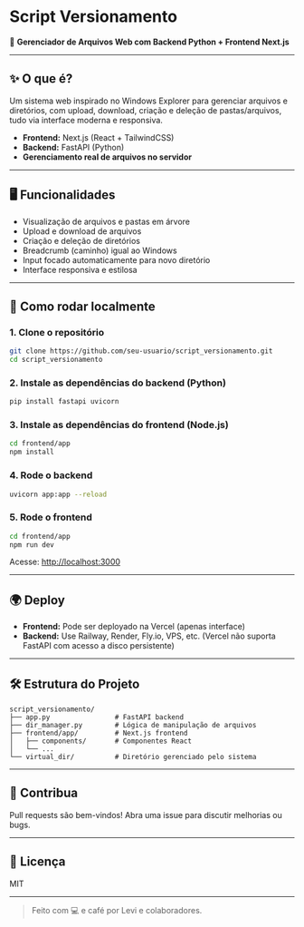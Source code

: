 # Script Versionamento

🚀 **Gerenciador de Arquivos Web com Backend Python + Frontend Next.js**

---

## ✨ O que é?
Um sistema web inspirado no Windows Explorer para gerenciar arquivos e diretórios, com upload, download, criação e deleção de pastas/arquivos, tudo via interface moderna e responsiva.

- **Frontend:** Next.js (React + TailwindCSS)
- **Backend:** FastAPI (Python)
- **Gerenciamento real de arquivos no servidor**

---

## 🖥️ Funcionalidades
- Visualização de arquivos e pastas em árvore
- Upload e download de arquivos
- Criação e deleção de diretórios
- Breadcrumb (caminho) igual ao Windows
- Input focado automaticamente para novo diretório
- Interface responsiva e estilosa

---

## 🚦 Como rodar localmente

### 1. Clone o repositório
```bash
git clone https://github.com/seu-usuario/script_versionamento.git
cd script_versionamento
```

### 2. Instale as dependências do backend (Python)
```bash
pip install fastapi uvicorn
```

### 3. Instale as dependências do frontend (Node.js)
```bash
cd frontend/app
npm install
```

### 4. Rode o backend
```bash
uvicorn app:app --reload
```

### 5. Rode o frontend
```bash
cd frontend/app
npm run dev
```

Acesse: [http://localhost:3000](http://localhost:3000)

---

## 🌍 Deploy
- **Frontend:** Pode ser deployado na Vercel (apenas interface)
- **Backend:** Use Railway, Render, Fly.io, VPS, etc. (Vercel não suporta FastAPI com acesso a disco persistente)

---

## 🛠️ Estrutura do Projeto
```
script_versionamento/
├── app.py                # FastAPI backend
├── dir_manager.py        # Lógica de manipulação de arquivos
├── frontend/app/         # Next.js frontend
│   ├── components/       # Componentes React
│   └── ...
└── virtual_dir/          # Diretório gerenciado pelo sistema
```

---

## 🤝 Contribua
Pull requests são bem-vindos! Abra uma issue para discutir melhorias ou bugs.

---

## 📄 Licença
MIT

---

> Feito com 💻 e café por Levi e colaboradores.
